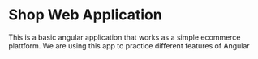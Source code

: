 # Shop Web Application
This is a basic angular application that works as a simple ecommerce plattform.
We are using this app to practice different features of Angular
